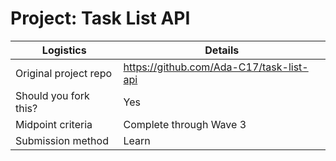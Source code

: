 # Project: Task List API

| Logistics                  | Details                                  |
| -------------------------- | ---------------------------------------- |
| Original project repo      | https://github.com/Ada-C17/task-list-api |
| Should you fork this?      | Yes                                      |
| Midpoint criteria          | Complete through Wave 3                  |
| Submission method          | Learn                                    |
